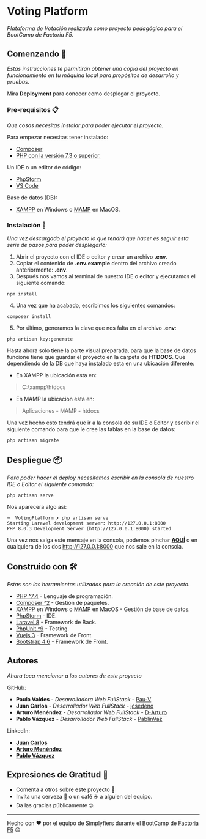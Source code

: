 # Voting Platform

_Plataforma de Votación realizada como proyecto pedagógico para el BootCamp de Factoria F5._

## Comenzando 🚀

_Estas instrucciones te permitirán obtener una copia del proyecto en funcionamiento en tu máquina local para propósitos de desarrollo y pruebas._

Mira **Deployment** para conocer como desplegar el proyecto.


### Pre-requisitos 📋

_Que cosas necesitas instalar para poder ejecutar el proyecto._

Para empezar necesitas tener instalado:
* [Composer](https://getcomposer.org/download/)
* [PHP con la versión 7.3 o superior.](https://www.php.net/downloads)

Un IDE o un editor de código: 
* [PhpStorm](https://www.jetbrains.com/phpstorm/)
* [VS Code](https://code.visualstudio.com/Download)

Base de datos (DB):
* [XAMPP](https://www.apachefriends.org/es/index.html) en Windows o [MAMP](https://www.mamp.info/en/downloads/) en MacOS.

### Instalación 🔧

_Una vez descargado el proyecto lo que tendrá que hacer es seguir esta serie de pasos para poder desplegarlo:_
1. Abrir el proyecto con el IDE o editor y crear un archivo **.env**.
2. Copiar el contenido de **.env.example** dentro del archivo creado anteriormente: **.env**.
3. Después nos vamos al terminal de nuestro IDE o editor y ejecutamos el siguiente comando:

```
npm install
```

4. Una vez que ha acabado, escribimos los siguientes comandos:

```
composer install
```

5. Por último, generamos la clave que nos falta en el archivo **.env**:

```
php artisan key:generate
```


Hasta ahora solo tiene la parte visual preparada, para que la base de datos funcione tiene que guardar el proyecto en la carpeta de **HTDOCS**. Que dependiendo de la DB que haya instalado esta en una ubicación diferente:

* En XAMPP la ubicación esta en:
> C:\xampp\htdocs

* En MAMP la ubicacion esta en:
> Aplicaciones - MAMP - htdocs

Una vez hecho esto tendrá que ir a la consola de su IDE o Editor y escribir el siguiente comando para que le cree las tablas en la base de datos:

```
php artisan migrate
```

## Despliegue 📦

_Para poder hacer el deploy necesitamos escribir en la consola de nuestro IDE o Editor el siguiente comando:_

```
php artisan serve
```
Nos aparecera algo así:

```
➜  VotingPlatform ✗ php artisan serve       
Starting Laravel development server: http://127.0.0.1:8000
PHP 8.0.3 Development Server (http://127.0.0.1:8000) started
```
Una vez nos salga este mensaje en la consola, podemos pinchar [**AQUÍ**](http://127.0.0.1:8000) o en cualquiera de los dos http://127.0.0.1:8000 que nos sale en la consola.

## Construido con 🛠️

_Estas son las herramientas utilizadas para la creación de este proyecto._
* [PHP ^7.4](https://www.php.net/downloads) - Lenguaje de programación.
* [Composer ^2](https://getcomposer.org/download/) - Gestión de paquetes.
* [XAMPP](https://www.apachefriends.org/es/index.html) en Windows o [MAMP](https://www.mamp.info/en/downloads/) en MacOS - Gestión de base de datos.
* [PhpStorm](https://www.jetbrains.com/phpstorm/) - IDE.
* [Laravel 8](https://laravel.com/docs/8.x) - Framework de Back.
* [PhpUnit ^9](https://phpunit.de/getting-started/phpunit-9.html) - Testing.
* [Vuejs 3](https://es.vuejs.org/) - Framework de Front.
* [Bootstrap 4.6](https://getbootstrap.com/docs/4.6/getting-started/introduction/) - Framework de Front.

## Autores

_Ahora toca mencionar a los autores de este proyecto_

GitHub:
* **Paula Valdes** - *Desarrolladora Web FullStack* - [Pau-V](https://github.com/Pau-v)
* **Juan Carlos** - *Desarrollador Web FullStack* - [jcsedeno](https://github.com/jcsedeno)
* **Arturo Menéndez** - *Desarrollador Web FullStack* - [D-Arturo](https://github.com/D-Arturo)
* **Pablo Vázquez** - *Desarrollador Web FullStack* - [PablinVaz](https://github.com/PablinVaz)

LinkedIn:

* [**Juan Carlos**](https://www.linkedin.com/in/jcsedeno/)
* [**Arturo Menéndez**](https://www.linkedin.com/in/davidarturomf/)
* [**Pablo Vázquez**](https://www.linkedin.com/in/pablinvaz)

## Expresiones de Gratitud 🎁

* Comenta a otros sobre este proyecto 📢
* Invita una cerveza 🍺 o un café ☕ a alguien del equipo. 
* Da las gracias públicamente 🤓.

---
Hecho con ❤️ por el equipo de Simplyfiers durante el BootCamp de [Factoria F5](https://www.rompemosloscodigos.org/) 😊
